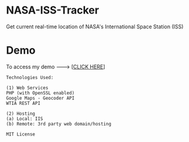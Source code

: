 # NASA-ISS-Tracker
Get current real-time location of NASA's International Space Station (ISS)

# Demo
To access my demo ---> [<a href="http://geekresearchlab.net/NASA/iss/test_live_tracker.php">CLICK HERE</a>]

``` 
Technologies Used:

(1) Web Services
PHP (with OpenSSL enabled)
Google Maps - Geocoder API
WTIA REST API

(2) Hosting
(a) Local: IIS
(b) Remote: 3rd party web domain/hosting
```

```
MIT License
```
